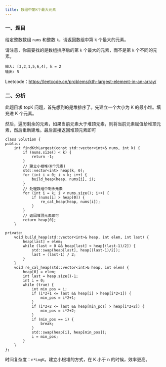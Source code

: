 ```yaml
---
title: 数组中第K个最大元素
---
```


### 一、题目

给定整数数组 `nums` 和整数 `k`，请返回数组中第 k 个最大的元素。

请注意，你需要找的是数组排序后的第 `k` 个最大的元素，而不是第 `k` 个不同的元素。

```
输入: [3,2,1,5,6,4], k = 2
输出: 5
```

Leetcode：https://leetcode.cn/problems/kth-largest-element-in-an-array/

### 二、分析

此题目求 topK 问题，首先想到的是堆排序了。先建立一个大小为 K 的最小堆。填充进 K 个元素。

然后，遍历剩余的元素，如果当前元素大于堆顶元素，则将当前元素赋值给堆顶元素，然后重新建堆。最后直接返回堆顶元素即可

```
class Solution {
public:
    int findKthLargest(const std::vector<int>& nums, int k) {
        if (nums.size() < k) {
            return -1;
        }
        // 建立小根堆(K个元素)
        std::vector<int> heap(k, 0);
        for (int i = 0; i < k; i++) {
            build_heap(heap, nums[i], i);
        }
        // 处理数组中剩余元素
        for (int i = k; i < nums.size(); i++) {
            if (nums[i] > heap[0]) {
                re_cal_heap(heap, nums[i]);
            }
        }
        // 返回堆顶元素即可
        return heap[0];
    }

private:
    void build_heap(std::vector<int>& heap, int elem, int last) {
        heap[last] = elem;
        while (last > 0 && heap[last] < heap[(last-1)/2]) {
            std::swap(heap[last], heap[(last-1)/2]);
            last = (last-1) / 2;
        }
    }
    void re_cal_heap(std::vector<int>& heap, int elem) {
        heap[0] = elem;
        int last = heap.size()-1;
        int i = 0;
        while (true) {
            int min_pos = i;
            if (i*2+1 <= last && heap[i] > heap[i*2+1]) {
                min_pos = i*2+1;
            }
            if (i*2+2 <= last && heap[min_pos] > heap[i*2+2]) {
                min_pos = i*2+2;
            }
            if (min_pos == i) {
                break;
            }
            std::swap(heap[i], heap[min_pos]);
            i = min_pos;
        }
    }
};
```

时间复杂度：`n*LogK`。建立小根堆的方式，在 K 小于 n 的时候，效率更高。